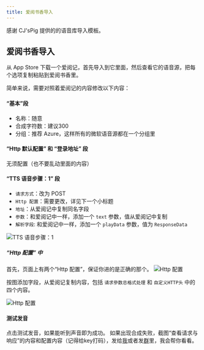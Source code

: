```yaml
---
title: 爱阅书香导入
---
```


感谢 CJ'sPig 提供的的语音库导入模板。

## 爱阅书香导入

从 App Store 下载一个爱阅记，首先导入到它里面，然后查看它的语音源，把每个选项复制粘贴到爱阅书香里。

简单来说，需要对照着爱阅记的内容修改以下内容：

#### “基本”段

- 名称：随意
- 合成字符数：建议300
- 分组：推荐 Azure，这样所有的微软语音源都在一个分组里

#### “Http 默认配置” 和 “登录地址” 段

无须配置（也不要乱动里面的内容）

#### “TTS 语音步骤：1” 段

- `请求方式`：改为 POST
- `Http 配置`：需要更改，详见下一个小标题
- `地址`：从爱阅记中复制同名字段
- `参数`：和爱阅记中一样，添加一个 `text` 参数，值从爱阅记中复制
- `解析字段`: 和爱阅记中一样，添加一个 `playData` 参数，值为 `ResponseData`

![TTS 语音步骤：1](/img/text.jpeg)

##### “Http 配置” 中

首先，页面上有两个“Http 配置”，保证你进的是正确的那个。
![Http 配置](/img/select-http-config.jpeg)

按图添加字段，从爱阅记复制内容，包括 `请求參数总格式处理` 和 `自定义HTTP头` 中的四个内容。

![Http 配置](/img/http-config.jpeg)

#### 测试发音

点击测试发音，如果能听到声音即为成功。
如果出现合成失败，截图“查看请求与响应”的内容和配置内容（记得给key打码），发给[我](mailto:i@yfi.moe)或者发[群](https://t.me/aiyueshuxiangy)里，我会帮你看看。
